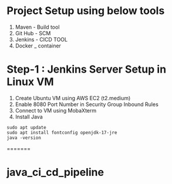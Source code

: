 # Project Setup using below tools

1) Maven - Build tool
2) Git Hub - SCM
3) Jenkins - CICD TOOL
4) Docker _ container


# Step-1 : Jenkins Server Setup in Linux VM #

1) Create Ubuntu VM using AWS EC2 (t2.medium) <br/>
2) Enable 8080 Port Number in Security Group Inbound Rules
3) Connect to VM using MobaXterm
4) Install Java

```
sudo apt update
sudo apt install fontconfig openjdk-17-jre
java -version
```

=======
# java_ci_cd_pipeline

